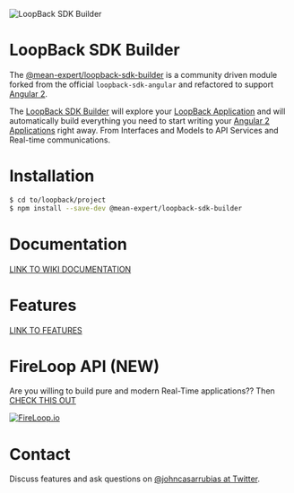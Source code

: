 ![LoopBack SDK Builder](https://storage.googleapis.com/mean-expert-images/sdk-builder.jpg)

LoopBack SDK Builder
==================

The [@mean-expert/loopback-sdk-builder](https://www.npmjs.com/package/@mean-expert/loopback-sdk-builder) is a community driven module forked from the official `loopback-sdk-angular` and refactored to support [Angular 2](http://angular.io).

The [LoopBack SDK Builder](https://www.npmjs.com/package/@mean-expert/loopback-sdk-builder) will explore your [LoopBack Application](http://loopback.io) and will automatically build everything you need to start writing your [Angular 2 Applications](http://angular.io) right away. From Interfaces and Models to API Services and Real-time communications.

# Installation

````sh
$ cd to/loopback/project
$ npm install --save-dev @mean-expert/loopback-sdk-builder
````

# Documentation

[LINK TO WIKI DOCUMENTATION](https://github.com/mean-expert-official/loopback-sdk-builder/wiki)

# Features

[LINK TO FEATURES](https://github.com/mean-expert-official/loopback-sdk-builder/wiki#features)

# FireLoop API (NEW)

Are you willing to build pure and modern Real-Time applications?? Then [CHECK THIS OUT](https://github.com/mean-expert-official/loopback-sdk-builder/wiki/8.-(NEW)-FireLoop-API)

[![FireLoop.io](https://storage.googleapis.com/mean-expert-images/fireloop-logo.png)](https://github.com/mean-expert-official/loopback-sdk-builder/wiki/8.-(NEW)-FireLoop-API)

# Contact

Discuss features and ask questions on [@johncasarrubias at Twitter](https://twitter.com/johncasarrubias).

